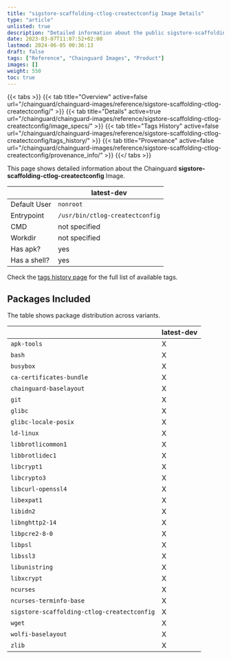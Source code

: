 ```yaml
---
title: "sigstore-scaffolding-ctlog-createctconfig Image Details"
type: "article"
unlisted: true
description: "Detailed information about the public sigstore-scaffolding-ctlog-createctconfig Chainguard Image."
date: 2023-03-07T11:07:52+02:00
lastmod: 2024-06-05 00:36:13
draft: false
tags: ["Reference", "Chainguard Images", "Product"]
images: []
weight: 550
toc: true
---
```


{{< tabs >}}
{{< tab title="Overview" active=false url="/chainguard/chainguard-images/reference/sigstore-scaffolding-ctlog-createctconfig/" >}}
{{< tab title="Details" active=true url="/chainguard/chainguard-images/reference/sigstore-scaffolding-ctlog-createctconfig/image_specs/" >}}
{{< tab title="Tags History" active=false url="/chainguard/chainguard-images/reference/sigstore-scaffolding-ctlog-createctconfig/tags_history/" >}}
{{< tab title="Provenance" active=false url="/chainguard/chainguard-images/reference/sigstore-scaffolding-ctlog-createctconfig/provenance_info/" >}}
{{</ tabs >}}

This page shows detailed information about the Chainguard **sigstore-scaffolding-ctlog-createctconfig** Image.

|              | latest-dev                      |
|--------------|---------------------------------|
| Default User | `nonroot`                       |
| Entrypoint   | `/usr/bin/ctlog-createctconfig` |
| CMD          | not specified                   |
| Workdir      | not specified                   |
| Has apk?     | yes                             |
| Has a shell? | yes                             |

Check the [tags history page](/chainguard/chainguard-images/reference/sigstore-scaffolding-ctlog-createctconfig/tags_history/) for the full list of available tags.

## Packages Included
The table shows package distribution across variants.

|                                             | latest-dev |
|---------------------------------------------|------------|
| `apk-tools`                                 | X          |
| `bash`                                      | X          |
| `busybox`                                   | X          |
| `ca-certificates-bundle`                    | X          |
| `chainguard-baselayout`                     | X          |
| `git`                                       | X          |
| `glibc`                                     | X          |
| `glibc-locale-posix`                        | X          |
| `ld-linux`                                  | X          |
| `libbrotlicommon1`                          | X          |
| `libbrotlidec1`                             | X          |
| `libcrypt1`                                 | X          |
| `libcrypto3`                                | X          |
| `libcurl-openssl4`                          | X          |
| `libexpat1`                                 | X          |
| `libidn2`                                   | X          |
| `libnghttp2-14`                             | X          |
| `libpcre2-8-0`                              | X          |
| `libpsl`                                    | X          |
| `libssl3`                                   | X          |
| `libunistring`                              | X          |
| `libxcrypt`                                 | X          |
| `ncurses`                                   | X          |
| `ncurses-terminfo-base`                     | X          |
| `sigstore-scaffolding-ctlog-createctconfig` | X          |
| `wget`                                      | X          |
| `wolfi-baselayout`                          | X          |
| `zlib`                                      | X          |


